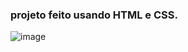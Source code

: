 ### projeto feito usando HTML e CSS.

![image](https://github.com/user-attachments/assets/8248e822-4982-463a-9991-042964163223)

